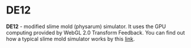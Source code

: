# DE12

**DE12** - modified slime mold (physarum) simulator. It uses the GPU computing provided by WebGL 2.0 Transform Feedback. You can find out how a typical slime mold simulator works by this [link](https://www.sagejenson.com/physarum).
